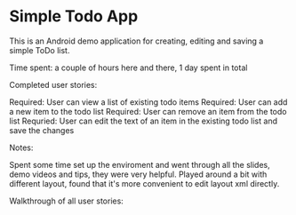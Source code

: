 Simple Todo App
=============

This is an Android demo application for creating, editing and saving a simple ToDo list.

Time spent: a couple of hours here and there, 1 day spent in total

Completed user stories:

 Required: User can view a list of existing todo items
 Required: User can add a new item to the todo list
 Required: User can remove an item from the todo list
 Requried: User can edit the text of an item in the existing todo list and save the changes
 
 
Notes:

Spent some time set up the enviroment and went through all the slides, demo videos and tips, they were very helpful. Played around a bit with different layout, found that it's more convenient to edit layout xml directly.

Walkthrough of all user stories:


